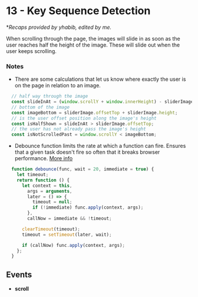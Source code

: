 # 13 - Key Sequence Detection

**Recaps provided by yhabib, edited by me.*

When scrolling through the page, the images will slide in as soon as the user reaches half the height of the image. These will slide out when the user keeps scrolling.

### Notes

* There are some calculations that let us know where exactly the user is on the page in relation to an image.

```javascript
  // half way through the image
  const slideInAt = (window.scrollY + window.innerHeight) - sliderImage.height / 2;
  // bottom of the image
  const imageBottom = sliderImage.offsetTop + sliderImage.height;
  // is the user offset position along the image's height
  const isHalfShown = slideInAt > sliderImage.offsetTop;
  // the user has not already pass the image's height
  const isNotScrolledPast = window.scrollY < imageBottom;
```

* Debounce function limits the rate at which a function can fire. Ensures that a given task doesn't fire so often that it breaks browser performance. [More info](https://davidwalsh.name/javascript-debounce-function)

```javascript
  function debounce(func, wait = 20, immediate = true) {
    let timeout;
    return function () {
      let context = this,
        args = arguments,
        later = () => {
          timeout = null;
          if (!immediate) func.apply(context, args);
        },
        callNow = immediate && !timeout;

      clearTimeout(timeout);
      timeout = setTimeout(later, wait);

      if (callNow) func.apply(context, args);
    };
  }
  ```

## Events
* **scroll**